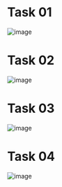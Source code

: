 # Task 01
![image](https://github.com/user-attachments/assets/6299bc4f-1d58-4150-8d44-245ab129d5d8)


# Task 02
![image](https://github.com/user-attachments/assets/07840359-6fe6-444a-bebc-214e45bf5cdd)

# Task 03
![image](https://github.com/user-attachments/assets/6216a395-166e-4802-a23a-8db796e91a07)

# Task 04
![image](https://github.com/user-attachments/assets/03f63fda-5e3d-4316-bb4f-a09b61074d63)
